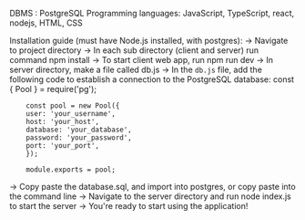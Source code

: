 DBMS : PostgreSQL
Programming languages: JavaScript, TypeScript, react, nodejs, HTML, CSS

Installation guide (must have Node.js installed, with postgres):
-> Navigate to project directory
-> In each sub directory (client and server) run command npm install
-> To start client web app, run npm run dev
-> In server directory, make a file called db.js
-> In the `db.js` file, add the following code to establish a connection to the PostgreSQL database:
const { Pool } = require('pg');

```
    const pool = new Pool({
    user: 'your_username',
    host: 'your_host',
    database: 'your_database',
    password: 'your_password',
    port: 'your_port',
    });

    module.exports = pool;
```

-> Copy paste the database.sql, and import into postgres, or copy paste into the command line
-> Navigate to the server directory and run node index.js to start the server
-> You're ready to start using the application!

